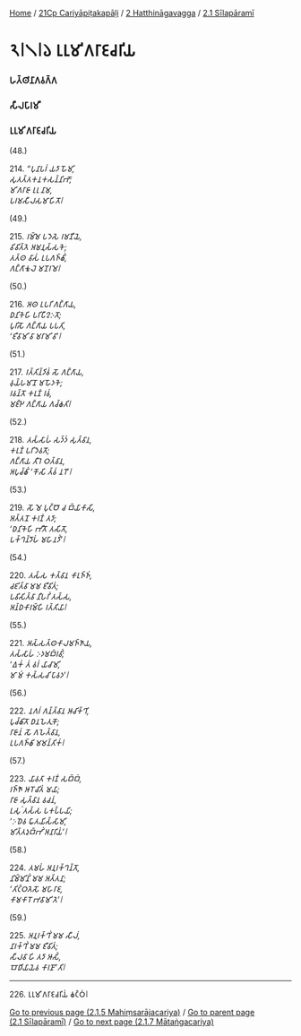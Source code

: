 
[Home](/) / [21Cp Cariyāpiṭakapāḷi](/tipitaka/21Cp.md) / [2 Hatthināgavagga](/tipitaka/21Cp/2.md) / [2.1 Sīlapāramī](/tipitaka/21Cp/2/2.1.md)

# 𑁨𑁇𑁧𑁇𑁬 𑀭𑀼𑀭𑀼𑀫𑀺𑀕𑀭𑀸𑀚𑀘𑀭𑀺𑀬

### 𑀳𑀢𑁆𑀣𑀺𑀦𑀸𑀕𑀯𑀕𑁆𑀕

### 𑀲𑀻𑀮𑀧𑀸𑀭𑀫𑀻

### 𑀭𑀼𑀭𑀼𑀫𑀺𑀕𑀭𑀸𑀚𑀘𑀭𑀺𑀬

(48.)

214\. _“𑀧𑀼𑀦𑀸𑀧𑀭𑀁 𑀬𑀤𑀸 𑀳𑁄𑀫𑀺,_  
_𑀲𑀼𑀢𑀢𑁆𑀢𑀓𑀦𑀓𑀲𑀦𑁆𑀦𑀺𑀪𑁄;_  
_𑀫𑀺𑀕𑀭𑀸𑀚𑀸 𑀭𑀼𑀭𑀼 𑀦𑀸𑀫,_  
_𑀧𑀭𑀫𑀲𑀻𑀮𑀲𑀫𑀸𑀳𑀺𑀢𑁄𑁇_  


(49.)

215\. _𑀭𑀫𑁆𑀫𑁂 𑀧𑀤𑁂𑀲𑁂 𑀭𑀫𑀡𑀻𑀬𑁂,_  
_𑀯𑀺𑀯𑀺𑀢𑁆𑀢𑁂 𑀅𑀫𑀦𑀼𑀲𑁆𑀲𑀓𑁂;_  
_𑀢𑀢𑁆𑀣 𑀯𑀸𑀲𑀁 𑀉𑀧𑀕𑀜𑁆𑀙𑀺𑀁,_  
_𑀕𑀗𑁆𑀕𑀸𑀓𑀽𑀮𑁂 𑀫𑀦𑁄𑀭𑀫𑁂𑁇_  


(50.)

216\. _𑀅𑀣 𑀉𑀧𑀭𑀺 𑀕𑀗𑁆𑀕𑀸𑀬,_  
_𑀥𑀦𑀺𑀓𑁂𑀳𑀺 𑀧𑀭𑀺𑀧𑀻𑀍𑀇𑀢𑁄;_  
_𑀧𑀼𑀭𑀺𑀲𑁄 𑀕𑀗𑁆𑀕𑀸𑀬 𑀧𑀧𑀢𑀺,_  
_‘𑀚𑀻𑀯𑀸𑀫𑀺 𑀯𑀸 𑀫𑀭𑀸𑀫𑀺 𑀯𑀸’𑁇_  


(51.)

217\. _𑀭𑀢𑁆𑀢𑀺𑀦𑁆𑀤𑀺𑀯𑀁 𑀲𑁄 𑀕𑀗𑁆𑀕𑀸𑀬,_  
_𑀯𑀼𑀬𑁆𑀳𑀫𑀸𑀦𑁄 𑀫𑀳𑁄𑀤𑀓𑁂;_  
_𑀭𑀯𑀦𑁆𑀢𑁄 𑀓𑀭𑀼𑀡𑀁 𑀭𑀯𑀁,_  
_𑀫𑀚𑁆𑀛𑁂 𑀕𑀗𑁆𑀕𑀸𑀬 𑀕𑀘𑁆𑀙𑀢𑀺𑁇_  


(52.)

218\. _𑀢𑀲𑁆𑀲𑀸𑀳𑀁 𑀲𑀤𑁆𑀤𑀁 𑀲𑀼𑀢𑁆𑀯𑀸𑀦,_  
_𑀓𑀭𑀼𑀡𑀁 𑀧𑀭𑀺𑀤𑁂𑀯𑀢𑁄;_  
_𑀕𑀗𑁆𑀕𑀸𑀬 𑀢𑀻𑀭𑁂 𑀞𑀢𑁆𑀯𑀸𑀦,_  
_𑀅𑀧𑀼𑀘𑁆𑀙𑀺𑀁 ‘𑀓𑁄𑀲𑀺 𑀢𑁆𑀯𑀁 𑀦𑀭𑁄’𑁇_  


(53.)

219\. _𑀲𑁄 𑀫𑁂 𑀧𑀼𑀝𑁆𑀞𑁄 𑀘 𑀩𑁆𑀬𑀸𑀓𑀸𑀲𑀺,_  
_𑀅𑀢𑁆𑀢𑀦𑁄 𑀓𑀭𑀡𑀁 𑀢𑀤𑀸;_  
_‘𑀥𑀦𑀺𑀓𑁂𑀳𑀺 𑀪𑀻𑀢𑁄 𑀢𑀲𑀺𑀢𑁄,_  
_𑀧𑀓𑁆𑀔𑀦𑁆𑀤𑁄𑀳𑀁 𑀫𑀳𑀸𑀦𑀤𑀺𑀁’𑁇_  


(54.)

220\. _𑀢𑀲𑁆𑀲 𑀓𑀢𑁆𑀯𑀸𑀦 𑀓𑀸𑀭𑀼𑀜𑁆𑀜𑀁,_  
_𑀘𑀚𑀺𑀢𑁆𑀯𑀸 𑀫𑀫 𑀚𑀻𑀯𑀺𑀢𑀁;_  
_𑀧𑀯𑀺𑀲𑀺𑀢𑁆𑀯𑀸 𑀦𑀻𑀳𑀭𑀺𑀁 𑀢𑀲𑁆𑀲,_  
_𑀅𑀦𑁆𑀥𑀓𑀸𑀭𑀫𑁆𑀳𑀺 𑀭𑀢𑁆𑀢𑀺𑀬𑀸𑁇_  


(55.)

221\. _𑀅𑀲𑁆𑀲𑀢𑁆𑀣𑀓𑀸𑀮𑀫𑀜𑁆𑀜𑀸𑀬,_  
_𑀢𑀲𑁆𑀲𑀸𑀳𑀁 𑀇𑀤𑀫𑀩𑁆𑀭𑀯𑀺𑀁;_  
_‘𑀏𑀓𑀁 𑀢𑀁 𑀯𑀭𑀁 𑀬𑀸𑀘𑀸𑀫𑀺,_  
_𑀫𑀸 𑀫𑀁 𑀓𑀲𑁆𑀲𑀘𑀺 𑀧𑀸𑀯𑀤’𑁇_  


(56.)

222\. _𑀦𑀕𑀭𑀁 𑀕𑀦𑁆𑀢𑁆𑀯𑀸𑀦 𑀆𑀘𑀺𑀓𑁆𑀔𑀺,_  
_𑀧𑀼𑀘𑁆𑀙𑀺𑀢𑁄 𑀥𑀦𑀳𑁂𑀢𑀼𑀓𑁄;_  
_𑀭𑀸𑀚𑀸𑀦𑀁 𑀲𑁄 𑀕𑀳𑁂𑀢𑁆𑀯𑀸𑀦,_  
_𑀉𑀧𑀕𑀜𑁆𑀙𑀺 𑀫𑀫𑀦𑁆𑀢𑀺𑀓𑀁𑁇_  


(57.)

223\. _𑀬𑀸𑀯𑀢𑀸 𑀓𑀭𑀡𑀁 𑀲𑀩𑁆𑀩𑀁,_  
_𑀭𑀜𑁆𑀜𑁄 𑀆𑀭𑁄𑀘𑀺𑀢𑀁 𑀫𑀬𑀸;_  
_𑀭𑀸𑀚𑀸 𑀲𑀼𑀢𑁆𑀯𑀸𑀦 𑀯𑀘𑀦𑀁,_  
_𑀉𑀲𑀼𑀁 𑀢𑀲𑁆𑀲 𑀧𑀓𑀧𑁆𑀧𑀬𑀺;_  
_‘𑀇𑀥𑁂𑀯 𑀖𑀸𑀢𑀬𑀺𑀲𑁆𑀲𑀸𑀫𑀺,_  
_𑀫𑀺𑀢𑁆𑀢𑀤𑀼𑀩𑁆𑀪𑀺𑀁 𑀅𑀦𑀸𑀭𑀺𑀬𑀁’𑁇_  


(58.)

224\. _𑀢𑀫𑀳𑀁 𑀅𑀦𑀼𑀭𑀓𑁆𑀔𑀦𑁆𑀢𑁄,_  
_𑀦𑀺𑀫𑁆𑀫𑀺𑀦𑀺𑀁 𑀫𑀫 𑀅𑀢𑁆𑀢𑀦𑀸;_  
_‘𑀢𑀺𑀝𑁆𑀞𑀢𑁂𑀲𑁄 𑀫𑀳𑀸𑀭𑀸𑀚,_  
_𑀓𑀸𑀫𑀓𑀸𑀭𑁄 𑀪𑀯𑀸𑀫𑀺 𑀢𑁂’𑁇_  


(59.)

225\. _𑀅𑀦𑀼𑀭𑀓𑁆𑀔𑀺𑀁 𑀫𑀫 𑀲𑀻𑀮𑀁,_  
_𑀦𑀸𑀭𑀓𑁆𑀔𑀺𑀁 𑀫𑀫 𑀚𑀻𑀯𑀺𑀢𑀁;_  
_𑀲𑀻𑀮𑀯𑀸 𑀳𑀺 𑀢𑀤𑀸 𑀆𑀲𑀺𑀁,_  
_𑀩𑁄𑀥𑀺𑀬𑀸𑀬𑁂𑀯 𑀓𑀸𑀭𑀡𑀸”𑀢𑀺𑁇_  


---

226\. 𑀭𑀼𑀭𑀼𑀫𑀺𑀕𑀭𑀸𑀚𑀘𑀭𑀺𑀬𑀁 𑀙𑀝𑁆𑀞𑀁𑁇



[Go to previous page (2.1.5 Mahiṃsarājacariya)](/tipitaka/21Cp/2/2.1/2.1.5.md) / [Go to parent page (2.1 Sīlapāramī)](/tipitaka/21Cp/2/2.1.md) / [Go to next page (2.1.7 Mātaṅgacariya)](/tipitaka/21Cp/2/2.1/2.1.7.md)


